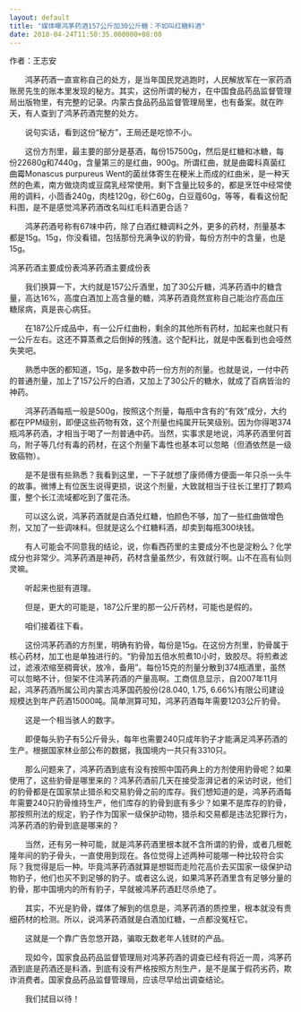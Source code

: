 ```yaml
---
layout: default
title: "媒体曝鸿茅药酒157公斤加30公斤糖：不如叫红糖料酒"
date: 2018-04-24T11:50:35.000000+08:00
---
```


作者：王志安

　　鸿茅药酒一直宣称自己的处方，是当年国民党逃跑时，人民解放军在一家药酒账房先生的账本里发现的秘方。其实，这份所谓的秘方，在中国食品药品监督管理局出版物里，有完整的记录。内蒙古食品药品监督管理局里，也有备案。就在昨天，有人查到了鸿茅药酒完整的处方。

　　说句实话，看到这份“秘方”，王局还是吃惊不小。

　　这份方剂里，最主要的部分是基酒，每份157500g，然后是红糖和冰糖，每份22680g和7440g，含量第三的是红曲，900g。所谓红曲，就是曲霉科真菌红曲霉Monascus purpureus Went的菌丝体寄生在粳米上而成的红曲米，是一种天然的色素，南方做烧肉或豆腐乳经常使用。剩下含量比较多的，都是烹饪中经常使用的调料，小茴香240g，肉桂120g，砂仁60g，白豆蔻60g，等等，看看这份配料图，是不是感觉鸿茅药酒改名叫红毛料酒更合适？

　　鸿茅药酒号称有67味中药，除了白酒红糖调料之外，更多的药材，剂量基本都是15g。15g，你没看错。包括那份充满争议的豹骨，每份方剂中的含量，也是15g。

鸿茅药酒主要成份表鸿茅药酒主要成份表


　　我们换算一下，大约就是157公斤酒里，加了30公斤糖，鸿茅药酒中的糖含量，高达16%，高度白酒加上高含量的糖，鸿茅药酒竟然宣称自己能治疗高血压糖尿病，真是丧心病狂。

　　在187公斤成品中，有一公斤红曲粉，剩余的其他所有药材，加起来也就只有一公斤左右。这还不算蒸煮之后倒掉的残渣。这个配料比，就是中医看到也会哑然失笑吧。

　　熟悉中医的都知道，15g，是多数中药一份方剂的剂量。也就是说，一付中药的普通剂量，加上了157公斤的白酒，又加上了30公斤的糖水，就成了百病皆治的神药。

　　鸿茅药酒每瓶一般是500g，按照这个剂量，每瓶中含有的“有效”成分，大约都在PPM级别，即便这些药物有效，这个剂量也纯属开玩笑级别。因为你得喝374瓶鸿茅药酒，才相当于喝了一剂普通中药。当然，实事求是地说，鸿茅药酒里何首乌，附子等几付有毒的药材，在这个剂量下毒性也基本可以忽略（但酒依然是一级致癌物）。

　　是不是很有些熟悉？我看到这里，一下子就想了康师傅方便面一年只杀一头牛的故事。微博上有位医生说得更损，说这个剂量，大致就相当于往长江里打了颗鸡蛋，整个长江流域都吃到了蛋花汤。

　　可以这么说，鸿茅药酒就是白酒兑红糖，怕颜色不够，加了一些红曲做增色剂，又加了一些调味料。但就是这么个红糖料酒，却卖到每瓶300块钱。

　　有人可能会不同意我的结论，说，你看西药里的主要成分不也是淀粉么？化学成分也非常少。鸿茅药酒是神药，药材含量虽然少，有效就行啊。山不在高有仙则灵嘛。

　　听起来也挺有道理。

　　但是，更大的可能是，187公斤里的那一公斤药材，可能也是假的。

　　咱们接着往下看。

　　这份鸿茅药酒的方剂里，明确有豹骨，每份是15g。在这份方剂里，豹骨属于核心药材，加工也是单独进行的。“豹骨加五倍水煎煮10小时，致胶尽。将煎煮滤过，滤液浓缩至稠膏状，放冷，备用”。每份15克的剂量分散到374瓶酒里，虽然可以忽略不计，但架不住鸿茅药酒的产量高啊。工商信息显示，自2007年11月起，鸿茅药酒所属公司内蒙古鸿茅国药股份(28.040, 1.75, 6.66%)有限公司建设规模达到年产药酒15000吨。简单测算可知，鸿茅药酒每年需要1203公斤豹骨。

　　这是一个相当骇人的数字。

　　即便每头豹子有5公斤骨头，每年也需要240只成年豹子才能满足鸿茅药酒的生产。根据国家林业部公布的数据，我国境内一共只有3310只。

　　那么问题来了，鸿茅药酒到底有没有按照中国药典上的方剂使用豹骨呢？如果使用了，这些豹骨是哪里来的？鸿茅药酒前几天在接受澎湃记者的采访时说，他们的豹骨都是在国家禁止猎杀和交易豹骨之前的库存。我们想知道的是，鸿茅药酒每年需要240只豹骨维持生产，他们库存的豹骨到底有多少？如果不是库存的豹骨，那按照刑法的规定，豹子作为国家一级保护动物，猎杀和交易都是违法犯罪行为，鸿茅药酒的豹骨到底是哪来的？

　　当然，还有另一种可能，就是鸿茅药酒里根本就不含所谓的豹骨，或者几根乾隆年间的豹子骨头，一直使用到现在。各位觉得上述两种可能哪一种比较符合实际？我觉得是后一种。毕竟鸿茅药酒就算是想铤而走险花高价去买国家一级保护动物豹子，他们也买不到足够的豹子。或者这么说，如果鸿茅药酒里含有足够分量的豹骨，那中国境内的所有豹子，早就被鸿茅药酒赶尽杀绝了。

　　其实，不光是豹骨，媒体了解到的信息是，鸿茅药酒的质控里，根本就没有贵细药材的检测。所以，说鸿茅药酒就是白酒加红糖，一点都没冤枉它。

　　这就是一个靠广告忽悠开路，骗取无数老年人钱财的产品。

　　现如今，国家食品药品监督管理局对鸿茅药酒的调查已经有将近一周，鸿茅药酒到底是药酒还是料酒，到底有没有严格按照方剂生产，是不是属于假药劣药，欺诈消费者。国家食品药品监督管理局，应该尽早给出调查结论。

　　我们拭目以待！

